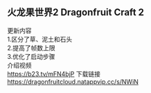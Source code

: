 ## 火龙果世界2 Dragonfruit Craft 2
更新内容\
1.区分了草、泥土和石头\
2.提高了帧数上限\
3.优化了启动步骤\
介绍视频\
https://b23.tv/mFN4bjP
下载链接\
https://dragonfruitcloud.natappvip.cc/s/NWiN
